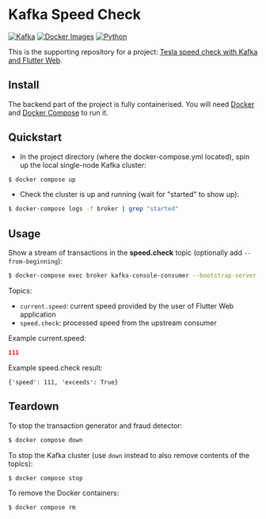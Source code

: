 # Kafka Speed Check 

[![Kafka](https://img.shields.io/badge/streaming_platform-kafka-black.svg?style=flat-square)](https://kafka.apache.org)
[![Docker Images](https://img.shields.io/badge/docker_images-confluent-orange.svg?style=flat-square)](https://github.com/confluentinc/cp-docker-images)
[![Python](https://img.shields.io/badge/python-3.5+-blue.svg?style=flat-square)](https://www.python.org)

This is the supporting repository for a project: [Tesla speed check with Kafka and Flutter Web](https://nurbolsakenov.com/tech/tesla-speed-check).

## Install

The backend part of the project is fully containerised. You will need [Docker](https://docs.docker.com/install/) and [Docker Compose](https://docs.docker.com/compose/) to run it.


## Quickstart

- In the project directory (where the docker-compose.yml located), spin up the local single-node Kafka cluster:

```bash
$ docker compose up
```

- Check the cluster is up and running (wait for "started" to show up):

```bash
$ docker-compose logs -f broker | grep "started"
```


## Usage

Show a stream of transactions in the **speed.check** topic (optionally add `--from-beginning`):

```bash
$ docker-compose exec broker kafka-console-consumer --bootstrap-server localhost:9092 --topic speed.check
```

Topics:

- `current.speed`: current speed provided by the user of Flutter Web application
- `speed.check`: processed speed from the upstream consumer

Example current.speed:

```json
111
```
Example speed.check result:
```
{'speed': 111, 'exceeds': True}
```

## Teardown

To stop the transaction generator and fraud detector:

```bash
$ docker compose down
```

To stop the Kafka cluster (use `down`  instead to also remove contents of the topics):

```bash
$ docker compose stop
```

To remove the Docker containers:

```bash
$ docker compose rm
```
